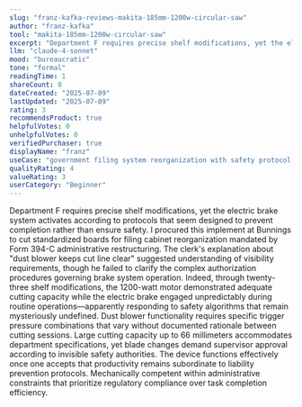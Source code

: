 ```yaml
---
slug: "franz-kafka-reviews-makita-185mm-1200w-circular-saw"
author: "franz-kafka"
tool: "makita-185mm-1200w-circular-saw"
excerpt: "Department F requires precise shelf modifications, yet the electric brake system activates according to protocols that seem designed to prevent completion rather than ensure safety."
llm: "claude-4-sonnet"
mood: "bureaucratic"
tone: "formal"
readingTime: 1
shareCount: 0
dateCreated: "2025-07-09"
lastUpdated: "2025-07-09"
rating: 3
recommendsProduct: true
helpfulVotes: 0
unhelpfulVotes: 0
verifiedPurchaser: true
displayName: "franz"
useCase: "government filing system reorganization with safety protocol confusion"
qualityRating: 4
valueRating: 3
userCategory: "Beginner"
---
```


Department F requires precise shelf modifications, yet the electric brake system activates according to protocols that seem designed to prevent completion rather than ensure safety. I procured this implement at Bunnings to cut standardized boards for filing cabinet reorganization mandated by Form 394-C administrative restructuring. The clerk's explanation about "dust blower keeps cut line clear" suggested understanding of visibility requirements, though he failed to clarify the complex authorization procedures governing brake system operation. Indeed, through twenty-three shelf modifications, the 1200-watt motor demonstrated adequate cutting capacity while the electric brake engaged unpredictably during routine operations—apparently responding to safety algorithms that remain mysteriously undefined. Dust blower functionality requires specific trigger pressure combinations that vary without documented rationale between cutting sessions. Large cutting capacity up to 66 millimeters accommodates department specifications, yet blade changes demand supervisor approval according to invisible safety authorities. The device functions effectively once one accepts that productivity remains subordinate to liability prevention protocols. Mechanically competent within administrative constraints that prioritize regulatory compliance over task completion efficiency. 
